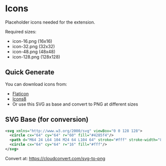 # Icons

Placeholder icons needed for the extension.

Required sizes:
- icon-16.png (16x16)
- icon-32.png (32x32)
- icon-48.png (48x48)
- icon-128.png (128x128)

## Quick Generate

You can download icons from:
- [Flaticon](https://www.flaticon.com/)
- [Icons8](https://icons8.com/)
- Or use this SVG as base and convert to PNG at different sizes

## SVG Base (for conversion)

```svg
<svg xmlns="http://www.w3.org/2000/svg" viewBox="0 0 128 128">
  <circle cx="64" cy="64" r="60" fill="#4285f4"/>
  <path d="M64 24 L64 104 M24 64 L104 64" stroke="#fff" stroke-width="8" stroke-linecap="round"/>
  <circle cx="64" cy="64" r="16" fill="#fff"/>
</svg>
```

Convert at: https://cloudconvert.com/svg-to-png
